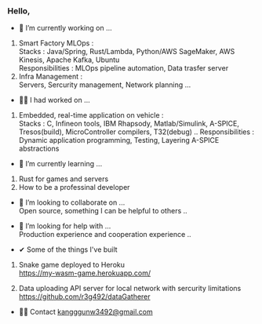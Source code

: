 ### Hello,

- 🔭 I’m currently working on ...  
1. Smart Factory MLOps :   
    Stacks : Java/Spring, Rust/Lambda, Python/AWS SageMaker, AWS Kinesis, Apache Kafka, Ubuntu   
    Responsibilities : MLOps pipeline automation, Data trasfer server  
2. Infra Management :  
    Servers, Sercurity management, Network planning ...

- 🐱‍🚀 I had worked on ...  
1. Embedded, real-time application on vehicle :  
    Stacks : C, Infineon tools, IBM Rhapsody, Matlab/Simulink, A-SPICE, Tresos(build), MicroController compilers, T32(debug) ..
    Responsibilities : Dynamic application programming, Testing, Layering A-SPICE abstractions     

- 🌱 I’m currently learning ...  
1. Rust for games and servers
2. How to be a professinal developer

- 👯 I’m looking to collaborate on ...  
    Open source, something I can be helpful to others ..

- 🤔 I’m looking for help with ...  
    Production experience and cooperation experience ..


- ✔ Some of the things I've built 

1. Snake game deployed to Heroku   
https://my-wasm-game.herokuapp.com/

2. Data uploading API server for local network with sercurity limitations  
https://github.com/r3g492/dataGatherer

- 🐱‍👤 Contact
kangggunw3492@gmail.com

